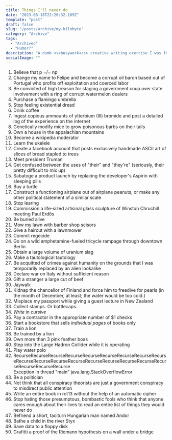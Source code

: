 ```yaml
---
title: Things I'll never do
date: "2023-08-18T22:20:32.169Z"
template: "post"
draft: false
slug: "/posts/archive/my-kilobyte"
category: "Archive"
tags:
  - "Archived"
  - "Humor?"
description: "A dumb <s>busywork</s> creative writing exercise I was forced to do a while ago in normal school and have too little dignity to not post (and which I think is quite funny)."
socialImage: ""
---
```


1. Believe that p =/= np
2. Change my name to Felipe and become a corrupt oil baron based out of Portugal who profits off exploitation and coerced labor
3. Be convicted of high treason for staging a government coup over state involvement with a ring of corrupt watermelon dealers
4. Purchase a flamingo umbrella
5. Stop feeling existential dread
6. Drink coffee
7. Ingest copious ammounts of ytterbium (III) bromide and post a detailed log of the experience on the internet
8. Genetically modify mice to grow poisonous barbs on their tails
9. Own a house in the appalachian mountains
10. Become a wikipedia moderator
11. Learn the ukelele
12. Create a facebook account that posts exclusively handmade ASCII art of slices of bread stapled to trees
13. Meet president Truman
14. Get confused between the uses of "their" and "they're" (seriously, their pretty difficult to mix up)
15. Sabatoge a product launch by replacing the developer's Aspirin with sleeping pills
16. Buy a turtle
17. Construct a functioning airplane out of airplane peanuts, or make any other political statement of a similar scale
18. Stop learing
19. Commission a life-sized artisinal glass sculpture of Winston Chruchill meeting Paul Erdős
20. Be buried alive
21. Mow my lawn with barber shop scisors
22. Give a haircut with a lawnmower
23. Commit regecide
24. Go on a wild amphetamine-fueled tricycle rampage through downtown Berlin
25. Obtain a large volume of uranium slag
26. Make a tautological tautology
27. Be acquitted of crimes against humanity on the grounds that I was temporarily replaced by an alien lookalike
28. Declare war on Italy without sufficient reason
29. Gift a stranger a large cut of beef
30. Jaywalk
31. Kidnap the chancellor of Finland and force him to freedive for pearls (in the month of December, at least; the water would be too cold.)
32. Misplace my passport while giving a guest lecture in New Zealand
33. Collect stamps. Or bottlecaps.
34. *Write in cursive*
35. Pay a contractor in the appropriate number of $1 checks
36. Start a bookstore that sells *individual pages* of books only
37. Train a lion
38. Be trained by a lion
39. Own more than 3 pink feather boas
40. Step into the Large Hadron Collider while it is operating
41. Play water polo
42. RecurseRecurseRecurseRecurseRecurseRecurseRecurseRecurseRecurseRecurseRecurseRecurseRecurseRecurseRecurseRecurseRecurseRecurseRecurseRecurseRecurse  
    Exception in thread "main" java.lang.StackOverflowError
44. Be a politician
45. Not think that all conspiracy theorists are just a government conspiracy to misdirect public attention
46. Write an entire book in rot13 without the help of an automatic cipher
47. Stop hating those presumptous, bombastic fools who think that anyone cares enough about their lives to read an entire list of things they would never do
48. Befriend a short, taciturn Hungarian man named Andor
49. Bathe a child in the river Styx
50. Save data to a floppy disk
51. Grafitti a proof of the Riemann hypothesis on a wall under a bridge

